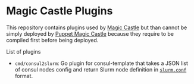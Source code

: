 # Magic Castle Plugins

This repository contains plugins used by [Magic Castle](https://www.github.com/computecanada/magic_castle) but
than cannot be simply deployed by [Puppet Magic Castle](https://www.github.com/computecanada/puppet-magic_castle)
because they require to be compiled first before being deployed.

List of plugins
- `cmd/consul2slurm`: Go plugin for consul-template that takes a JSON list of consul nodes config and
return Slurm node definition in [`slurm.conf`](https://slurm.schedmd.com/slurm.conf.html) format.
